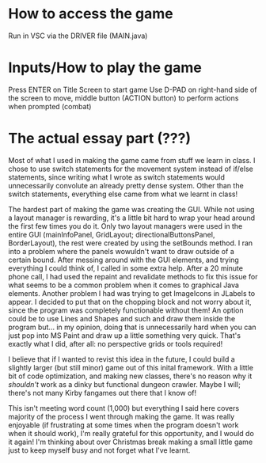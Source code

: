 # How to access the game
Run in VSC via the DRIVER file (MAIN.java)

# Inputs/How to play the game
Press ENTER on Title Screen to start game
Use D-PAD on right-hand side of the screen to move, middle button (ACTION button) to perform actions when prompted (combat)

# The actual essay part (???)
Most of what I used in making the game came from stuff we learn in class. I chose to use switch statements for the movement system instead of if/else statements, since writing what I wrote as switch statements would unnecessarily convolute an already pretty dense system. Other than the switch statements, everything else came from what we learnt in class!

The hardest part of making the game was creating the GUI. While not using a layout manager is rewarding, it's a little bit hard to wrap your head around the first few times you do it. Only two layout managers were used in the entire GUI (mainInfoPanel, GridLayout; directionalButtonsPanel, BorderLayout), the rest were created by using the setBounds method. I ran into a problem where the panels wowuldn't want to draw outside of a certain bound. After messing around with the GUI elements, and trying everything I could think of, I called in some extra help. After a 20 minute phone call, I had used the repaint and revalidate methods to fix this issue for what seems to be a common problem when it comes to graphical Java elements. Another problem I had was trying to get ImageIcons in JLabels to appear. I decided to put that on the chopping block and not worry about it, since the program was completely functionable without them! An option could be to use Lines and Shapes and such and draw them inside the program but... in my opinion, doing that is unnecessarily hard when you can just pop into MS Paint and draw up a little something very quick. That's exactly what I did, after all: no perspective grids or tools required!

I believe that if I wanted to revist this idea in the future, I could build a slightly larger (but still minor) game out of this inital framework. With a little bit of code optimization, and making new classes, there's no reason why it *shouldn't* work as a dinky but functional dungeon crawler. Maybe I will; there's not many Kirby fangames out there that I know of!

This isn't meeting word count (1,000) but everything I said here covers majority of the process I went through making the game. It was really enjoyable (if frustrating at some times when the program doesn't work when it should work), I'm really grateful for this opportunity, and I would do it again! I'm thinking about over Christmas break making a small little game just to keep myself busy and not forget what I've learnt.
